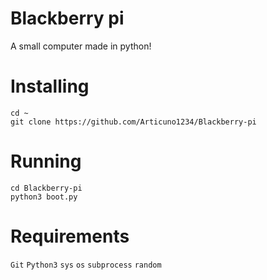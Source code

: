 # Blackberry pi
A small computer made in python!

# Installing
```
cd ~
git clone https://github.com/Articuno1234/Blackberry-pi
```

# Running
```
cd Blackberry-pi
python3 boot.py
```

# Requirements
`Git`
`Python3`
`sys`
`os`
`subprocess`
`random`
